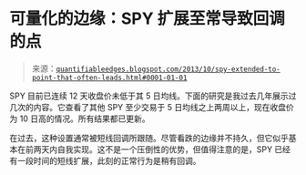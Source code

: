 <!--yml

分类：未分类

日期：2024-05-18 08:39:09

-->

# 可量化的边缘：SPY 扩展至常导致回调的点

> 来源：[`quantifiableedges.blogspot.com/2013/10/spy-extended-to-point-that-often-leads.html#0001-01-01`](http://quantifiableedges.blogspot.com/2013/10/spy-extended-to-point-that-often-leads.html#0001-01-01)

SPY 目前已连续 12 天收盘价未低于其 5 日均线。下面的研究是我过去几年展示过几次的内容。它查看了其他 SPY 至少交易于 5 日均线之上两周以上，现在收盘价为 10 日高的情况。所有结果都已更新。

在过去，这种设置通常被短线回调所跟随。尽管看跌的边缘并不持久，但它似乎基本在前两天内自我实现。这不是一个压倒性的优势，但值得注意的是，SPY 已经有一段时间的短线扩展，此刻的正常行为是稍有回调。
